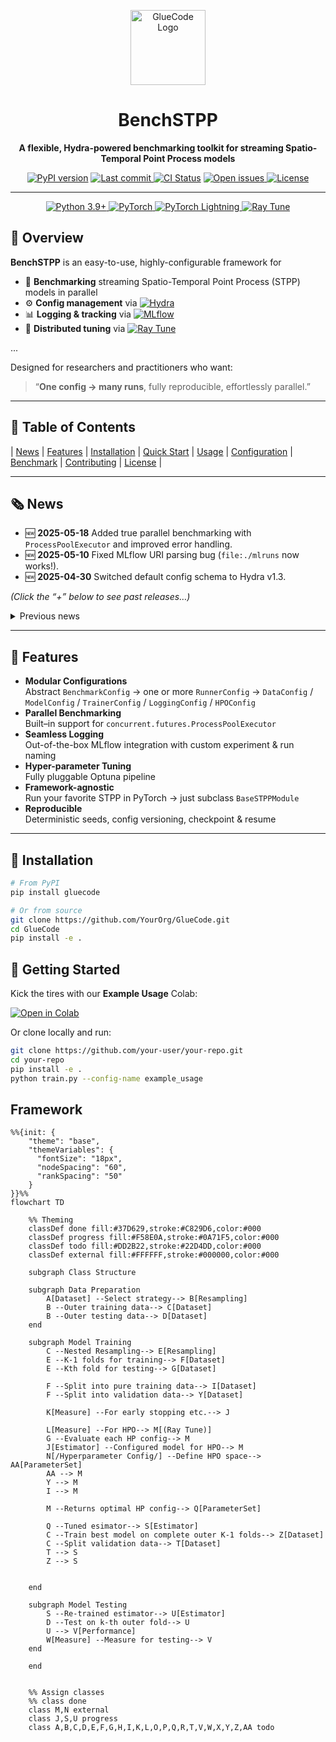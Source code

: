 <p align="center">
  <img src="https://raw.githubusercontent.com/YourOrg/GlueCode/feature/first-prototype-2/docs/stpplogo.png" alt="GlueCode Logo" width="120"/>
  <h1 align="center">BenchSTPP</h1>
  <p align="center">
    <strong>A flexible, Hydra-powered benchmarking toolkit for streaming Spatio-Temporal Point Process models</strong>
  </p>

  <!-- Badges -->
  <p align="center">
    <a href="https://pypi.org/project/gluecode/"><img src="https://img.shields.io/pypi/v/gluecode.svg" alt="PyPI version"></a>
      <a href="https://github.com/YahyaAalaila/STPPGC/commits/main">
    <img src="https://img.shields.io/github/last-commit/YahyaAalaila/STPPGC.svg"
         alt="Last commit">
    <a href="https://img.shields.io/github/actions/workflow/status/YourOrg/GlueCode/ci.yml"><img src="https://img.shields.io/github/actions/workflow/status/YourOrg/GlueCode/ci.yml" alt="CI Status"></a>
     <a href="https://github.com/YahyaAalaila/STPPGC/issues">
    <img src="https://img.shields.io/github/issues/YahyaAalaila/STPPGC.svg"
         alt="Open issues">
  </a>
    <a href="https://img.shields.io/badge/license-Apache%202.0-blue.svg"><img src="https://img.shields.io/badge/license-Apache%202.0-blue.svg" alt="License"></a>
  </p>
</p>

---
<p align="center">
  <!-- Python version -->
  <a href="https://www.python.org/doc/versions/">
    <img
      src="https://img.shields.io/badge/python-3.9%2B-blue?logo=python"
      alt="Python 3.9+"/>
  </a>
  <!-- PyTorch -->
  <a href="https://pytorch.org/">
    <img
      src="https://img.shields.io/badge/pytorch-2.2%2B-orange?logo=pytorch"
      alt="PyTorch"/>
  </a>
  <!-- PyTorch Lightning -->
  <a href="https://www.pytorchlightning.ai/">
    <img
      src="https://img.shields.io/badge/lightning-2.2%2B-790ee7?logo=PyTorch-Lightning"
      alt="PyTorch Lightning"/>
  </a>
  <!-- Ray Tune -->
  <a href="https://docs.ray.io/en/latest/tune/index.html">
    <img
      src="https://img.shields.io/badge/ray__tune-2.9%2B-yellow?logo=ray"
      alt="Ray Tune"/>
  </a>
</p>

## 📖 Overview

**BenchSTPP** is an easy-to-use, highly-configurable framework for

- 🔄 **Benchmarking** streaming Spatio-Temporal Point Process (STPP) models in parallel  
- ⚙️ **Config management** via  [![Hydra][hydra-badge]][hydra]  
- 📊 **Logging & tracking** via [![MLflow][mlflow-badge]][mlflow]  
- 🚀 **Distributed tuning** via [![Ray Tune][raytune-badge]][raytune]

...

[hydra]:     https://hydra.cc/  
[mlflow]:    https://mlflow.org/  
[raytune]:   https://docs.ray.io/en/latest/tune/index.html  

[hydra-badge]:   https://img.shields.io/badge/Hydra-1.3-blue?logo=hydra&logoColor=white  
[mlflow-badge]:  https://img.shields.io/badge/MLflow-1.38-orange?logo=mlflow&logoColor=white  
[raytune-badge]: https://img.shields.io/badge/Ray_Tune-2.9-yellow?logo=ray&logoColor=white  



Designed for researchers and practitioners who want:  
> “**One config → many runs**, fully reproducible, effortlessly parallel.”  

---

## 🔗 Table of Contents

| [News](#news) | [Features](#features) | [Installation](#installation) | [Quick Start](#quick-start) | [Usage](#usage) | [Configuration](#configuration) | [Benchmark](#benchmark) | [Contributing](#contributing) | [License](#license) |

---

## 🗞️ News

- 🆕 **2025-05-18** Added true parallel benchmarking with `ProcessPoolExecutor` and improved error handling.  
- 🆕 **2025-05-10** Fixed MLflow URI parsing bug (`file:./mlruns` now works!).  
- 🆕 **2025-04-30** Switched default config schema to Hydra v1.3.  

*(Click the “+” below to see past releases…)*

<details>
<summary>Previous news</summary>

- **2025-03-12** Initial public release: Hydra + MLflow + Optuna + multi-process runner  
- **2025-02-25** Added `RunnerState` checkpointing & resume  
</details>

---

## 🚀 Features

- **Modular Configurations**  
  Abstract `BenchmarkConfig` → one or more `RunnerConfig` → `DataConfig` / `ModelConfig` / `TrainerConfig` / `LoggingConfig` / `HPOConfig`  
- **Parallel Benchmarking**  
  Built–in support for `concurrent.futures.ProcessPoolExecutor`  
- **Seamless Logging**  
  Out-of-the-box MLflow integration with custom experiment & run naming  
- **Hyper-parameter Tuning**  
  Fully pluggable Optuna pipeline  
- **Framework-agnostic**  
  Run your favorite STPP in PyTorch → just subclass `BaseSTPPModule`  
- **Reproducible**  
  Deterministic seeds, config versioning, checkpoint & resume

---

## 💾 Installation

```bash
# From PyPI
pip install gluecode

# Or from source
git clone https://github.com/YourOrg/GlueCode.git
cd GlueCode
pip install -e .
```


## 🚀 Getting Started

Kick the tires with our **Example Usage** Colab:

<p align="left">
  <a href="https://colab.research.google.com/github/your-user/your-repo/blob/main/notebooks/example_usage.ipynb">
    <img src="https://colab.research.google.com/assets/colab-badge.svg"
         alt="Open in Colab"/>
  </a>
</p>

Or clone locally and run:

```bash
git clone https://github.com/your-user/your-repo.git
cd your-repo
pip install -e .
python train.py --config-name example_usage
```

## Framework

```mermaid
%%{init: {
    "theme": "base",
    "themeVariables": {
      "fontSize": "18px",
      "nodeSpacing": "60",
      "rankSpacing": "50"
    }
}}%%
flowchart TD

    %% Theming
    classDef done fill:#37D629,stroke:#C829D6,color:#000
    classDef progress fill:#F58E0A,stroke:#0A71F5,color:#000
    classDef todo fill:#DD2B22,stroke:#22D4DD,color:#000
    classDef external fill:#FFFFFF,stroke:#000000,color:#000

    subgraph Class Structure

    subgraph Data Preparation
        A[Dataset] --Select strategy--> B[Resampling]
        B --Outer training data--> C[Dataset]
        B --Outer testing data--> D[Dataset]
    end

    subgraph Model Training
        C --Nested Resampling--> E[Resampling]
        E --K-1 folds for training--> F[Dataset]
        E --Kth fold for testing--> G[Dataset]

        F --Split into pure training data--> I[Dataset]
        F --Split into validation data--> Y[Dataset]

        K[Measure] --For early stopping etc.--> J

        L[Measure] --For HPO--> M[(Ray Tune)]
        G --Evaluate each HP config--> M
        J[Estimator] --Configured model for HPO--> M
        N[/Hyperparameter Config/] --Define HPO space--> AA[ParameterSet]
        AA --> M
        Y --> M
        I --> M

        M --Returns optimal HP config--> Q[ParameterSet]

        Q --Tuned esimator--> S[Estimator]
        C --Train best model on complete outer K-1 folds--> Z[Dataset]
        C --Split validation data--> T[Dataset]
        T --> S
        Z --> S


    end

    subgraph Model Testing
        S --Re-trained estimator--> U[Estimator]
        D --Test on k-th outer fold--> U
        U --> V[Performance]
        W[Measure] --Measure for testing--> V
    end

    end


    %% Assign classes
    %% class done
    class M,N external
    class J,S,U progress
    class A,B,C,D,E,F,G,H,I,K,L,O,P,Q,R,T,V,W,X,Y,Z,AA todo
```

